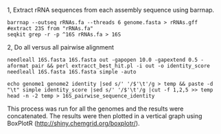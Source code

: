 1, Extract rRNA sequences from each assembly sequence using barrnap.

    barrnap --outseq rRNAs.fa --threads 6 genome.fasta > rRNAs.gff
    #extract 23S from "rRNAs.fa"
    seqkit grep -r -p ^16S rRNAs.fa > 16S
    
2, Do all versus all pairwise alignment  
    
    
    needleall 16S.fasta 16S.fasta out -gapopen 10.0 -gapextend 0.5 -aformat pair && perl extracct_best_hit.pl -i out -o identity_score
    needleall 16S.fasta 16S.fasta simple -auto
    
    echo genome1 genome2 identity |sed s/' '/$'\t'/g > temp && paste -d "\t" simple identity_score |sed s/' '/$'\t'/g |cut -f 1,2,5 >> temp 
    head -n -2 temp > 16S_pairwise_sequence_identity 
    
This process was run for all the genomes and the results were concatenated. The results were then plotted in a vertical graph using BoxPlotR (http://shiny.chemgrid.org/boxplotr/).



